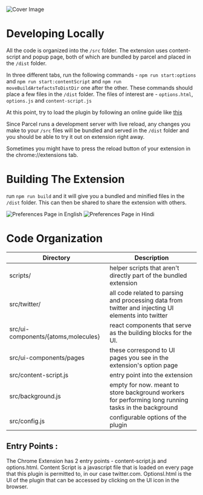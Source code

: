 ![Cover Image](../docs/browser-extension-repo-cover.png)

# Developing Locally

All the code is organized into the `/src` folder. The extension uses content-script and popup page, both of which are bundled by parcel and placed in the `/dist` folder.

In three different tabs, run the following commands - `npm run start:options` and `npm run start:contentScript` and `npm run moveBuildArtefactsToDistDir` one after the other.
These commands should place a few files in the `/dist` folder. The files of interest are - `options.html`, `options.js` and `content-script.js`

At this point, try to load the plugin by following an online guide like [this](https://webkul.com/blog/how-to-install-the-unpacked-extension-in-chrome/)

Since Parcel runs a development server with live reload, any changes you make to your `/src` files will be bundled and served in the `/dist` folder and you should be able to try it out on extension right away.

Sometimes you might have to press the reload button of your extension in the chrome://extensions tab.

# Building The Extension

run `npm run build` and it will give you a bundled and minified files in the `/dist` folder. This can then be shared to share the extension with others.

![Preferences Page in English](../assets/ogbv-preferences-en.png)
![Preferences Page in Hindi](../assets/ogbv-preferences-hi.png)

# Code Organization

| Directory                   | Description                                                                                          |
| --------------------------- | ---------------------------------------------------------------------------------------------------- |
| scripts/                    | helper scripts that aren't directly part of the bundled extension                                    |
| src/twitter/                | all code related to parsing and processing data from twitter and injecting UI elements into twitter  |
| src/ui-components/{atoms,molecules}       | react components that serve as the building blocks for the UI.                                         |
| src/ui-components/pages     | these correspond to UI pages you see in the extension's option page                                  |
| src/content-script.js       | entry point into the extension                                                                       |
| src/background.js           | empty for now. meant to store background workers for performing long running tasks in the background |
| src/config.js               | configurable options of the plugin                                                                   |

## Entry Points :

The Chrome Extension has 2 entry points - content-script.js and options.html.
Content Script is a javascript file that is loaded on every page that this plugin is permitted to, in our case twitter.com. Optionsl.html is the UI of the plugin that can be accessed by clicking on the UI icon in the browser.
